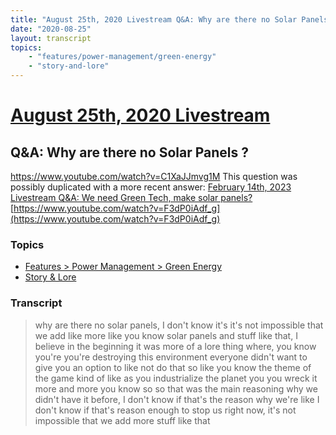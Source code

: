 ```yaml
---
title: "August 25th, 2020 Livestream Q&A: Why are there no Solar Panels ?"
date: "2020-08-25"
layout: transcript
topics:
    - "features/power-management/green-energy"
    - "story-and-lore"
---
```

# [August 25th, 2020 Livestream](../2020-08-25.md)
## Q&A: Why are there no Solar Panels ?
https://www.youtube.com/watch?v=C1XaJJmvg1M
This question was possibly duplicated with a more recent answer: [February 14th, 2023 Livestream Q&A: We need Green Tech, make solar panels?](./yt-F3dP0iAdf_g.md) [https://www.youtube.com/watch?v=F3dP0iAdf_g](https://www.youtube.com/watch?v=F3dP0iAdf_g)


### Topics
* [Features > Power Management > Green Energy](../topics/features/power-management/green-energy.md)
* [Story & Lore](../topics/story-and-lore.md)

### Transcript

> why are there no solar panels, I don't know it's it's not impossible that we add like more like you know solar panels and stuff like that, I believe in the beginning it was more of a lore thing where, you know you're you're destroying this environment everyone didn't want to give you an option to like not do that so like you know the theme of the game kind of like as you industrialize the planet you you wreck it more and more you know so so that was the main reasoning why we didn't have it before, I don't know if that's the reason why we're like I don't know if that's reason enough to stop us right now, it's not impossible that we add more stuff like that

